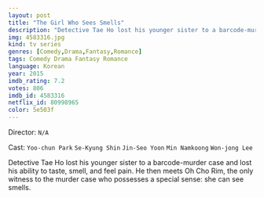 ```yaml
---
layout: post
title: "The Girl Who Sees Smells"
description: "Detective Tae Ho lost his younger sister to a barcode-murder case and lost his ability to taste, smell, and feel pain. He then meets Oh Cho Rim, the only witness to the murder case who possesses a special sense: she can see smells..."
img: 4583316.jpg
kind: tv series
genres: [Comedy,Drama,Fantasy,Romance]
tags: Comedy Drama Fantasy Romance 
language: Korean
year: 2015
imdb_rating: 7.2
votes: 806
imdb_id: 4583316
netflix_id: 80998965
color: 5e503f
---
```

Director: `N/A`  

Cast: `Yoo-chun Park` `Se-Kyung Shin` `Jin-Seo Yoon` `Min Namkoong` `Won-jong Lee` 

Detective Tae Ho lost his younger sister to a barcode-murder case and lost his ability to taste, smell, and feel pain. He then meets Oh Cho Rim, the only witness to the murder case who possesses a special sense: she can see smells.